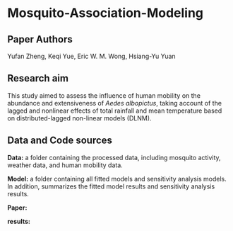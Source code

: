 # Mosquito-Association-Modeling

## Paper Authors 
Yufan Zheng, Keqi Yue, Eric W. M. Wong, Hsiang-Yu Yuan

## Research aim
This study aimed to assess the influence of human mobility on the abundance and extensiveness of *Aedes albopictus*, taking account of the lagged and nonlinear effects of total rainfall and mean temperature based on distributed-lagged non-linear models (DLNM).


## Data and Code sources

**Data:** a folder containing the processed data, including mosquito activity, weather data, and human mobility data.

**Model:** a folder containing all fitted models and sensitivity analysis models. In addition, summarizes the fitted model results and sensitivity analysis results.

**Paper:**

**results:**
